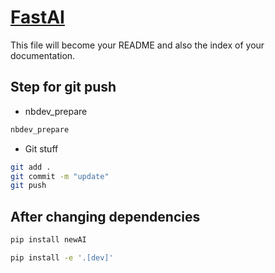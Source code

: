 # [FastAI](https://bthek1.github.io/FastAISetup/)

<!-- WARNING: THIS FILE WAS AUTOGENERATED! DO NOT EDIT! -->

This file will become your README and also the index of your
documentation.

## Step for git push

- nbdev_prepare

``` sh
nbdev_prepare
```

- Git stuff

``` sh
git add .
git commit -m "update"
git push
```

## After changing dependencies

``` sh
pip install newAI
```

``` sh
pip install -e '.[dev]'
```

